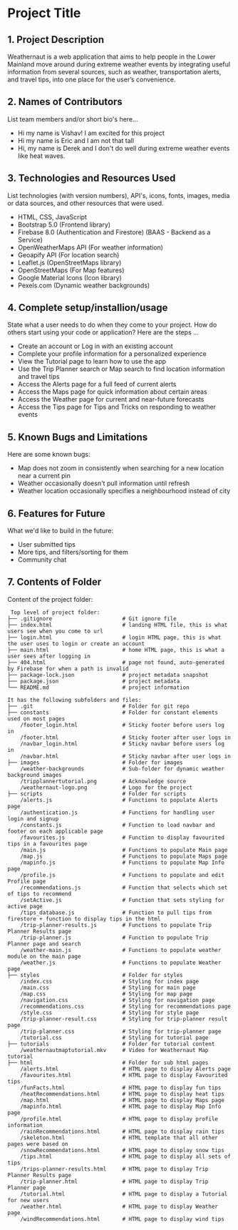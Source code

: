 # Project Title

## 1. Project Description

Weathernaut is a web application that aims to help people in the Lower Mainland move around during extreme weather events by integrating useful information from several sources, such as weather, transportation alerts, and travel tips, into one place for the user’s convenience.

## 2. Names of Contributors

List team members and/or short bio's here...

- Hi my name is Vishav! I am excited for this project
- Hi my name is Eric and I am not that tall
- Hi, my name is Derek and I don't do well during extreme weather events like heat waves.

## 3. Technologies and Resources Used

List technologies (with version numbers), API's, icons, fonts, images, media or data sources, and other resources that were used.

- HTML, CSS, JavaScript
- Bootstrap 5.0 (Frontend library)
- Firebase 8.0 (Authentication and Firestore) (BAAS - Backend as a Service)
- OpenWeatherMaps API (For weather information)
- Geoapify API (For location search)
- Leaflet.js (OpenStreetMaps library)
- OpenStreetMaps (For Map features)
- Google Material Icons (Icon library)
- Pexels.com (Dynamic weather backgrounds)

## 4. Complete setup/installion/usage

State what a user needs to do when they come to your project. How do others start using your code or application?
Here are the steps ...

- Create an account or Log in with an existing account
- Complete your profile information for a personalized experience
- View the Tutorial page to learn how to use the app
- Use the Trip Planner search or Map search to find location information and travel tips
- Access the Alerts page for a full feed of current alerts
- Access the Maps page for quick information about certain areas
- Access the Weather page for current and near-future forecasts
- Access the Tips page for Tips and Tricks on responding to weather events

## 5. Known Bugs and Limitations

Here are some known bugs:

- Map does not zoom in consistently when searching for a new location near a current pin
- Weather occasionally doesn't pull information until refresh
- Weather location occasionally specifies a neighbourhood instead of city

## 6. Features for Future

What we'd like to build in the future:

- User submitted tips
- More tips, and filters/sorting for them
- Community chat

## 7. Contents of Folder

Content of the project folder:

```
 Top level of project folder:
├── .gitignore                      # Git ignore file
├── index.html                      # landing HTML file, this is what users see when you come to url
├── login.html                      # login HTML page, this is what the user uses to login or create an account
├── main.html                       # home HTML page, this is what a user sees after logging in
├── 404.html                        # page not found, auto-generated by Firebase for when a path is invalid
├── package-lock.json               # project metadata snapshot
├── package.json                    # project metadata
└── README.md                       # project information

It has the following subfolders and files:
├── .git                            # Folder for git repo
├── constants                       # Folder for constant elements used on most pages
    /footer_login.html              # Sticky footer before users log in
    /footer.html                    # Sticky footer after user logs in
    /navbar_login.html              # Sticky navbar before users log in
    /navbar.html                    # Sticky navbar after user logs in
├── images                          # Folder for images
    /weather-backgrounds            # Sub-folder for dynamic weather background images
    /tripplannertutorial.png        # Acknowledge source
    /weathernaut-logo.png           # Logo for the project
├── scripts                         # Folder for scripts
    /alerts.js                      # Functions to populate Alerts page
    /authentication.js              # Functions for handling user login and signup
    /constants.js                   # Function to load navbar and footer on each applicable page
    /favourites.js                  # Function to display favourited tips in a favourites page
    /main.js                        # Functions to populate Main page
    /map.js                         # Functions to populate Maps page
    /mapinfo.js                     # Functions to populate Map Info page
    /profile.js                     # Functions to populate and edit Profile page
    /recommendations.js             # Function that selects which set of tips to recommend
    /setActive.js                   # Function that sets styling for active page
    /tips_database.js               # Function to pull tips from firestore + function to display tips in the html
    /trip-planner-results.js        # Functions to populate Trip Planner Results page
    /trip-planner.js                # Function to populate Trip Planner page and search
    /weather-main.js                # Functions to populate weather module on the main page
    /weather.js                     # Functions to populate Weather page
├── styles                          # Folder for styles
    /index.css                      # Styling for index page
    /main.css                       # Styling for main page
    /map.css                        # Styling for map page
    /navigation.css                 # Styling for navigation page
    /recommendations.css            # Styling for recommendations page
    /style.css                      # Styling for style page
    /trip-planner-result.css        # Styling for trip-planner result page
    /trip-planner.css               # Styling for trip-planner page
    /tutorial.css                   # Styling for tutorial page
├── tutorials                       # Folder for tutorial content
    /weathernautmaptutorial.mkv     # Video for Weathernaut Map tutorial
├── html                            # Folder for sub html pages
    /alerts.html                    # HTML page to display Alerts page
    /favourites.html                # HTML page to display Favourited tips
    /funFacts.html                  # HTML page to display fun tips
    /heatRecommendations.html       # HTML page to display heat tips
    /map.html                       # HTML page to display Maps page
    /mapinfo.html                   # HTML page to display Map Info page
    /profile.html                   # HTML page to display profile information
    /rainRecommendations.html       # HTML page to display rain tips
    /skeleton.html                  # HTML template that all other pages were based on
    /snowRecommendations.html       # HTML page to display snow tips
    /tips.html                      # HTML page to display all sets of tips
    /trips-planner-results.html     # HTML page to display Trip Planner Results page
    /trip-planner.html              # HTML page to display Trip Planner page
    /tutorial.html                  # HTML page to display a Tutorial for new users
    /weather.html                   # HTML page to display Weather page
    /windRecommendations.html       # HTML page to display wind tips




```
